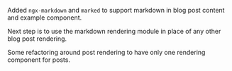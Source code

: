 Added `ngx-markdown` and `marked` to support markdown in blog post content and example component.

Next step is to use the markdown rendering module in place of any other blog post rendering.

Some refactoring around post rendering to have only one rendering component for posts.
